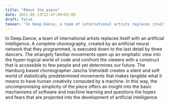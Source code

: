 ```yaml
---
title: "About the piece"
date: 2021-05-13T22:47:09+02:00
draft: false
teaser: "In Deep.Dance, a team of international artists replaces itself with an artificial intelligence. A complete choreography, created by an artificial neural network..."
---
```


In Deep.Dance, a team of international artists replaces itself with an artificial intelligence. A complete choreography, created by an artificial neural network that they programmed, is executed down to the last detail by three dancers. The strangely familiar movements open up an emphatic view into the hyper-logical world of code and confront the viewers with a construct that is accessible to few people and yet determines our future. The Hamburg based choreographer Jascha Viehstädt creates a silent and soft world of statistically predetermined movements that makes tangible what it means to have human creativity computed by a machine. In this way, the uncompromising simplicity of the piece offers an insight into the basic mechanisms of software and machine learning and questions the hopes and fears that are projected into the development of artificial intelligence.

